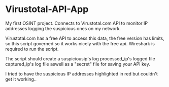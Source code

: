 # Virustotal-API-App
My first OSINT project. Connects to Virustotal.com API to monitor IP addresses logging the suspicious ones on my network.

Virustotal.com has a free API to access this data, the free version has limits, so this script governed so it works nicely with the free api.
Wireshark is required to run the script.

The script should create a suspiciousip's log
processed_ip's logged file
captured_ip's log file
aswell as a "secret" file for saving your API key.

I tried to have the suspicious IP addresses highlighted in red but couldn't get it working..
